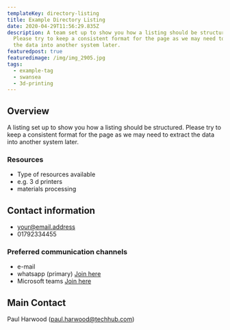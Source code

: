 ```yaml
---
templateKey: directory-listing
title: Example Directory Listing
date: 2020-04-29T11:56:29.835Z
description: A team set up to show you how a listing should be structured.
  Please try to keep a consistent format for the page as we may need to extract
  the data into another system later.
featuredpost: true
featuredimage: /img/img_2905.jpg
tags:
  - example-tag
  - swansea
  - 3d-printing
---
```

## Overview
A listing set up to show you how a listing should be structured. Please try to keep a consistent format for the page as we may need to extract the data into another system later.

### Resources
- Type of resources available
- e.g. 3 d printers
- materials processing

## Contact information
- your@email.address
- 01792334455

### Preferred communication channels

- e-mail
- whatsapp (primary) [Join here](https://whatsaopp.join-link.examplelink)
- Microsoft teams [Join here](https://join-link.examplelink)

## Main Contact
Paul Harwood (paul.harwood@techhub.com)